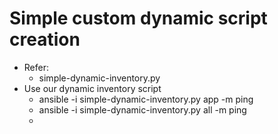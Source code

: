 # Simple custom dynamic script creation
 - Refer:
   - simple-dynamic-inventory.py
 - Use our dynamic inventory script
   - ansible -i simple-dynamic-inventory.py app -m ping
   - ansible -i simple-dynamic-inventory.py all -m ping
   - 